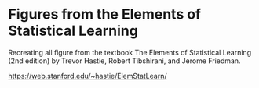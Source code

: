 # Figures from the Elements of Statistical Learning
Recreating all figure from the textbook The Elements of Statistical Learning (2nd edition) by Trevor Hastie, Robert Tibshirani, and Jerome Friedman.

https://web.stanford.edu/~hastie/ElemStatLearn/
